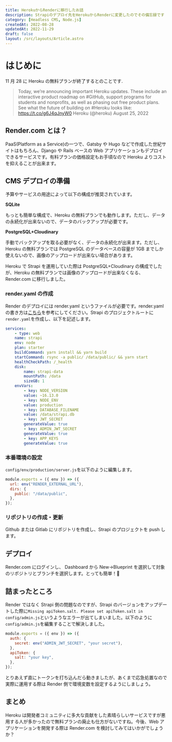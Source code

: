 ```yaml
---
title: HerokuからRenderに移行したお話
description: Strapiのデプロイ先をHerokuからRenderに変更したのでその備忘録です
category: [Headless CMS, Node.js]
createdAt: 2022-08-28
updatedAt: 2022-11-29
draft: false
layout: /src/layouts/Article.astro
---
```


# はじめに

11 月 28 に Heroku の無料プランが終了するとのことです.

> Today, we’re announcing important Heroku updates. These include an interactive product roadmap on #GitHub, support programs for students and nonprofits, as well as phasing out free product plans. See what the future of building on #Heroku looks like: https://t.co/g6J4qJnyW0
> Heroku (@heroku) August 25, 2022

## Render.com とは？

PaaS(Platform as a Service)の一つで、Gatsby や Hugo などで作成した世紀サイトはもちろん、Django や Rails ベースの Web アプリケーションもデプロイできるサービスです。有料プランの価格設定もお手頃なので Heroku よりコストを抑えることが出来ます。

## CMS デプロイの準備

予算やサービスの用途によって以下の構成が推奨されています。

**SQLite**

もっとも簡単な構成で、Heroku の無料プランでも動作します。ただし、データの永続化が出来ないので、データのバックアップが必要です。

**PostgreSQL+Cloudinary**

手動でバックアップを取る必要がなく、データの永続化が出来ます。ただし、Heroku の無料プランでは PostgreSQL のデータベースの容量が 1GB までしか使えないので、画像のアップロードが出来ない場合があります。

Heroku で Strapi を運用していた際は PostgreSQL+Cloudinary の構成でしたが、Heroku の無料プランでは画像のアップロードが出来なくなる、Render.com に移行しました。

### render.yaml の作成

Render のデプロイには render.yaml というファイルが必要です。render.yaml の書き方は[こちら](https://render.com/docs/yaml-spec)を参考にしてください。Strapi のプロジェクトルートに`render.yaml`を作成し、以下を記述します。

```yaml
services:
    - type: web
    name: strapi
    env: node
    plan: starter
    buildCommand: yarn install && yarn build
    startCommand: rsync -a public/ /data/public/ && yarn start
    healthCheckPath: /_health
    disk:
        name: strapi-data
        mountPath: /data
        sizeGB: 1
    envVars:
        - key: NODE_VERSION
        value: ~16.13.0
        - key: NODE_ENV
        value: production
        - key: DATABASE_FILENAME
        value: /data/strapi.db
        - key: JWT_SECRET
        generateValue: true
        - key: ADMIN_JWT_SECRET
        generateValue: true
        - key: APP_KEYS
        generateValue: true
```

### 本番環境の設定

`config/env/production/server.js`を以下のように編集します。

```js
module.exports = ({ env }) => ({
  url: env("RENDER_EXTERNAL_URL"),
  dirs: {
    public: "/data/public",
  },
});
```

### リポジトリの作成・更新

Github または Gitlab にリポジトリを作成し、Strapi のプロジェクトを push します。

## デプロイ

Render.com にログインし、 Dashboard から New→Blueprint を選択して対象のリポジトリとブランチを選択します。とっても簡単！🍺

## 詰まったところ

Render ではなく Strapi 側の問題なのですが、Strapi のバージョンをアップデートした際に`Missing apiToken.salt. Please set apiToken.salt in config/admin.js`というようなエラーが出てしまいました。以下のように`config/admin.js`を編集することで解決しました。

```js
module.exports = ({ env }) => ({
  auth: {
    secret: env("ADMIN_JWT_SECRET", "your secret"),
  },
  apiToken: {
    salt: "your key",
  },
});
```

とりあえず直にトークンを打ち込んだら動きましたが、あくまで応急処置なので実際に運用する際は Render 側で環境変数を設定するようにしましょう。

## まとめ

Heroku は開発者コミュニティに多大な貢献をした素晴らしいサービスですが悪用する人が多かったので無料プランの廃止も仕方がないですね。今後、Web アプリケーションを開発する際は Render.com を検討してみてはいかがでしょうか？

